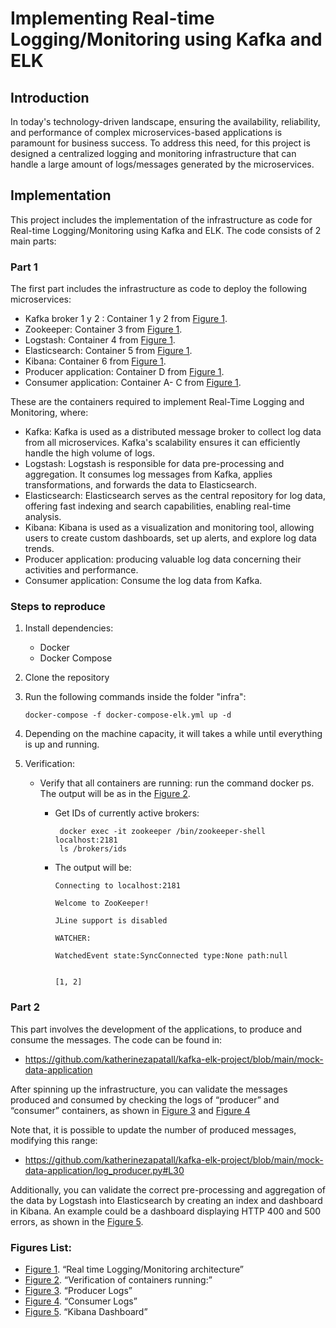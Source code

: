 # Implementing Real-time Logging/Monitoring using Kafka and ELK

## Introduction

In today's technology-driven landscape, ensuring the availability, reliability, and performance of complex microservices-based applications is paramount for business success. To address this need, for this project is designed a centralized logging and monitoring infrastructure that can handle a large amount of logs/messages generated by the microservices.

## Implementation

This project includes the implementation of the infrastructure as code for Real-time Logging/Monitoring using Kafka and ELK. The code consists of 2 main parts:

### Part 1

The first part includes the infrastructure as code to deploy the following microservices:

-	Kafka broker 1 y 2 : Container 1 y 2 from [Figure 1](images/architecture.png).
-	Zookeeper: Container 3 from [Figure 1](images/architecture.png).
-	Logstash: Container 4 from [Figure 1](images/architecture.png).
-	Elasticsearch: Container 5 from [Figure 1](images/architecture.png).
-	Kibana: Container 6 from [Figure 1](images/architecture.png).
-	Producer application: Container D from [Figure 1](images/architecture.png).
-	Consumer application: Container A- C from [Figure 1](images/architecture.png).


These are the containers required to implement Real-Time Logging and Monitoring, where:

- Kafka: Kafka is used as a distributed message broker to collect log data from all microservices. Kafka's scalability ensures it can efficiently handle the high volume of logs.
- Logstash: Logstash is responsible for data pre-processing and aggregation. It consumes log messages from Kafka, applies transformations, and forwards the data to Elasticsearch.
- Elasticsearch: Elasticsearch serves as the central repository for log data, offering fast indexing and search capabilities, enabling real-time analysis.
- Kibana: Kibana is used as a visualization and monitoring tool, allowing users to create custom dashboards, set up alerts, and explore log data trends.
- Producer application: producing valuable log data concerning their activities and performance.
- Consumer application: Consume the log data from Kafka. 


### Steps to reproduce

1. Install dependencies:
   - Docker
   - Docker Compose
2. Clone the repository
3. Run the following commands inside the folder "infra":
   ```
   docker-compose -f docker-compose-elk.yml up -d
   ```

3. Depending on the machine capacity, it will takes a while until everything is up and running.
4. Verification:
    - Verify that all containers are running: run the command docker ps. The output will be as in the [Figure 2](images/containers.png).
        - Get IDs of currently active brokers:
        
           ```
            docker exec -it zookeeper /bin/zookeeper-shell localhost:2181
            ls /brokers/ids
            ```
        - The output will be:

            ```
            Connecting to localhost:2181

            Welcome to ZooKeeper!

            JLine support is disabled

            WATCHER:

            WatchedEvent state:SyncConnected type:None path:null


            [1, 2]
            ```


### Part 2

This part involves the development of the applications, to produce and consume the messages.
The code can be found in: 

- https://github.com/katherinezapatall/kafka-elk-project/blob/main/mock-data-application

After spinning up the infrastructure, you can validate the messages produced and consumed by checking the logs of “producer” and “consumer” containers, as shown in  [Figure 3](images/producer-logs.png) and [Figure 4](images/consumer-logs.png)

Note that, it is possible to update the number of produced messages, modifying this range: 
- https://github.com/katherinezapatall/kafka-elk-project/blob/main/mock-data-application/log_producer.py#L30

Additionally, you can validate the correct pre-processing and aggregation of the data by Logstash into Elasticsearch by creating an index and dashboard in Kibana. An example could be a dashboard displaying HTTP 400 and 500 errors, as shown in the [Figure 5](images/example-dashboard.png).
 
### Figures List:

- [Figure 1](images/architecture.png). “Real time  Logging/Monitoring architecture”
- [Figure 2](images/containers.png). “Verification of containers running:”
- [Figure 3](images/producer-logs.png). “Producer Logs”
- [Figure 4](images/consumer-logs.png). “Consumer Logs”
- [Figure 5](images/example-dashboard.png). “Kibana Dashboard”
